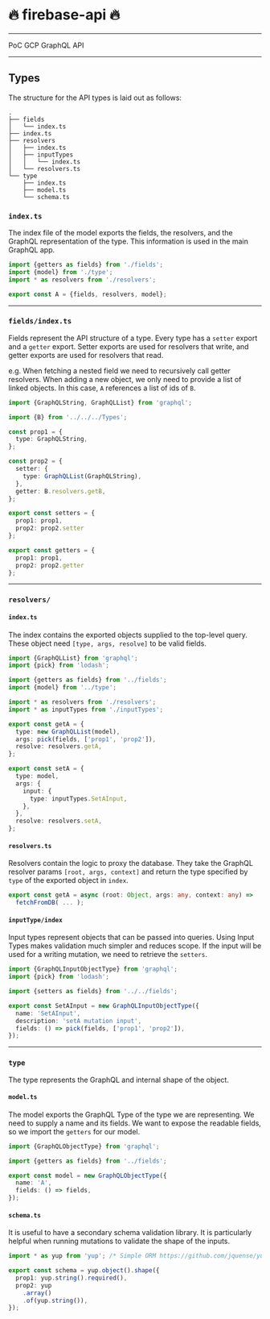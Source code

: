 # 🔥 firebase-api 🔥

---

PoC GCP GraphQL API

---

## Types

The structure for the API types is laid out as follows:

```
.
├── fields
│   └── index.ts
├── index.ts
├── resolvers
│   ├── index.ts
│   ├── inputTypes
│   │   └── index.ts
│   └── resolvers.ts
└── type
    ├── index.ts
    ├── model.ts
    └── schema.ts
```

### `index.ts`
The index file of the model exports the fields, the resolvers, and the GraphQL representation of the type. This information
is used in the main GraphQL app.

```ts
import {getters as fields} from './fields';
import {model} from './type';
import * as resolvers from './resolvers';

export const A = {fields, resolvers, model};
```

---

### `fields/index.ts`

Fields represent the API structure of a type. Every type has a `setter` export and a `getter` export.
Setter exports are used for resolvers that write, and getter exports are used for resolvers that read.

e.g. When fetching a nested field we need to recursively call getter resolvers. When adding a new object,
we only need to provide a list of linked objects. In this case, `A` references a list of ids of `B`.

```ts
import {GraphQLString, GraphQLList} from 'graphql';

import {B} from '../../../Types';

const prop1 = {
  type: GraphQLString,
};

const prop2 = {
  setter: {
    type: GraphQLList(GraphQLString),
  },
  getter: B.resolvers.getB,
};

export const setters = {
  prop1: prop1,
  prop2: prop2.setter
};

export const getters = {
  prop1: prop1,
  prop2: prop2.getter
};

```

---

### `resolvers/`
#### `index.ts`

The index contains the exported objects supplied to the top-level query. These object need `[type, args, resolve]` to be valid fields.

```ts
import {GraphQLList} from 'graphql';
import {pick} from 'lodash';

import {getters as fields} from '../fields';
import {model} from '../type';

import * as resolvers from './resolvers';
import * as inputTypes from './inputTypes';

export const getA = {
  type: new GraphQLList(model),
  args: pick(fields, ['prop1', 'prop2']),
  resolve: resolvers.getA,
};

export const setA = {
  type: model,
  args: {
    input: {
      type: inputTypes.SetAInput,
    },
  },
  resolve: resolvers.setA,
};
```

#### `resolvers.ts`
Resolvers contain the logic to proxy the database. They take the GraphQL resolver params `[root, args, context]`
and return the type specified by `type` of the exported object in `index`.

```ts
export const getA = async (root: Object, args: any, context: any) =>
  fetchFromDB( ... );
```

#### `inputType/index`
Input types represent objects that can be passed into queries. Using Input Types makes validation much simpler and reduces scope.
If the input will be used for a writing mutation, we need to retrieve the `setters`.

```ts
import {GraphQLInputObjectType} from 'graphql';
import {pick} from 'lodash';

import {setters as fields} from '../../fields';

export const SetAInput = new GraphQLInputObjectType({
  name: 'SetAInput',
  description: 'setA mutation input',
  fields: () => pick(fields, ['prop1', 'prop2']),
});
```

---

### `type`
The type represents the GraphQL and internal shape of the object.

#### `model.ts`
The model exports the GraphQL Type of the type we are representing. We need to supply a name and its fields. We want to expose
the readable fields, so we import the `getters` for our model.

```ts
import {GraphQLObjectType} from 'graphql';

import {getters as fields} from '../fields';

export const model = new GraphQLObjectType({
  name: 'A',
  fields: () => fields,
});
```

#### `schema.ts`
It is useful to have a secondary schema validation library.
It is particularly helpful when running mutations to validate the shape of the inputs.

```ts
import * as yup from 'yup'; /* Simple ORM https://github.com/jquense/yup */

export const schema = yup.object().shape({
  prop1: yup.string().required(),
  prop2: yup
    .array()
    .of(yup.string()),
});
```
